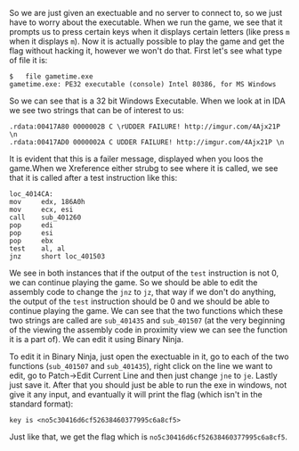 So we are just given an exectuable and no server to connect to, so we just have to worry about the executable. When we run the game, we see that it prompts us to press certain keys when it displays certain letters (like press `m` when it displays `m`). Now it is actually possible to play the game and get the flag without hacking it, however we won't do that. First let's see what type of file it is:

```
$	file gametime.exe 
gametime.exe: PE32 executable (console) Intel 80386, for MS Windows
```

So we can see that is a 32 bit Windows Executable. When we look at in IDA we see two strings that can be of interest to us:

```
.rdata:00417A80 0000002B C \rUDDER FAILURE! http://imgur.com/4Ajx21P \n
.rdata:00417AD0 0000002A C UDDER FAILURE! http://imgur.com/4Ajx21P \n
```

It is evident that this is a failer message, displayed when you loos the game.When we Xreference either strubg to see where it is called, we see that it is called after a test instruction like this:
```
loc_4014CA:
mov     edx, 186A0h
mov     ecx, esi
call    sub_401260
pop     edi
pop     esi
pop     ebx
test    al, al
jnz     short loc_401503
```

We see in both instances that if the output of the `test` instruction is not 0, we can continue playing the game. So we should be able to edit the assembly code to change the `jnz` to `jz`, that way if we don't do anything, the output of the `test` instruction should be 0 and we should be able to continue playing the game. We can see that the two functions which these two strings are called are `sub_401435` and `sub_401507` (at the very beginning of the viewing the assembly code in proximity view we can see the function it is a part of). We can edit it using Binary Ninja. 

To edit it in Binary Ninja, just open the exectuable in it, go to each of the two functions (`sub_401507` and `sub_401435`), right click on the line we want to edit, go to Patch->Edit Current Line and then just change `jne` to `je`. Lastly just save it. After that you should just be able to run the exe in windows, not give it any input, and evantually it will print the flag (which isn't in the standard format):

```
key is <no5c30416d6cf52638460377995c6a8cf5>
```

Just like that, we get the flag which is `no5c30416d6cf52638460377995c6a8cf5`.
